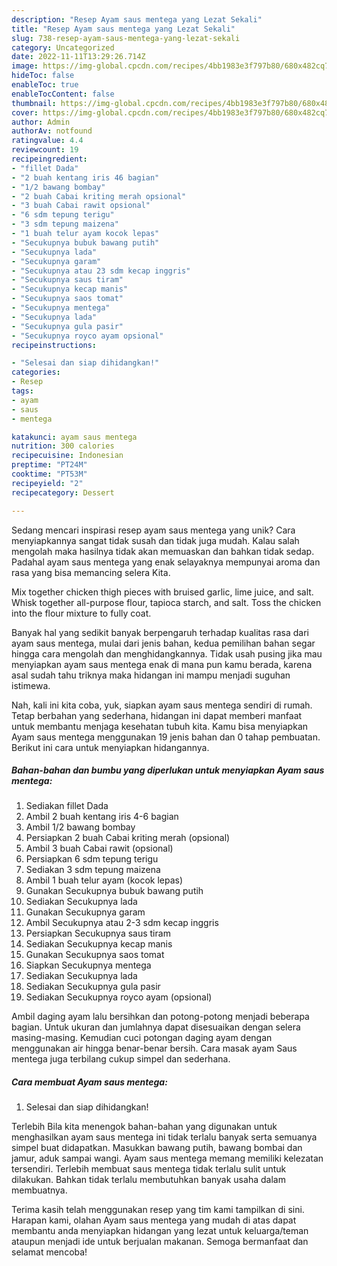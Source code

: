 ```yaml
---
description: "Resep Ayam saus mentega yang Lezat Sekali"
title: "Resep Ayam saus mentega yang Lezat Sekali"
slug: 738-resep-ayam-saus-mentega-yang-lezat-sekali
category: Uncategorized
date: 2022-11-11T13:29:26.714Z
image: https://img-global.cpcdn.com/recipes/4bb1983e3f797b80/680x482cq70/ayam-saus-mentega-foto-resep-utama.jpg
hideToc: false
enableToc: true
enableTocContent: false
thumbnail: https://img-global.cpcdn.com/recipes/4bb1983e3f797b80/680x482cq70/ayam-saus-mentega-foto-resep-utama.jpg
cover: https://img-global.cpcdn.com/recipes/4bb1983e3f797b80/680x482cq70/ayam-saus-mentega-foto-resep-utama.jpg
author: Admin
authorAv: notfound
ratingvalue: 4.4
reviewcount: 19
recipeingredient:
- "fillet Dada"
- "2 buah kentang iris 46 bagian"
- "1/2 bawang bombay"
- "2 buah Cabai kriting merah opsional"
- "3 buah Cabai rawit opsional"
- "6 sdm tepung terigu"
- "3 sdm tepung maizena"
- "1 buah telur ayam kocok lepas"
- "Secukupnya bubuk bawang putih"
- "Secukupnya lada"
- "Secukupnya garam"
- "Secukupnya atau 23 sdm kecap inggris"
- "Secukupnya saus tiram"
- "Secukupnya kecap manis"
- "Secukupnya saos tomat"
- "Secukupnya mentega"
- "Secukupnya lada"
- "Secukupnya gula pasir"
- "Secukupnya royco ayam opsional"
recipeinstructions:

- "Selesai dan siap dihidangkan!"
categories:
- Resep
tags:
- ayam
- saus
- mentega

katakunci: ayam saus mentega 
nutrition: 300 calories
recipecuisine: Indonesian
preptime: "PT24M"
cooktime: "PT53M"
recipeyield: "2"
recipecategory: Dessert

---
```





Sedang mencari inspirasi resep ayam saus mentega yang unik? Cara menyiapkannya sangat tidak susah dan tidak juga mudah. Kalau salah mengolah maka hasilnya tidak akan memuaskan dan bahkan tidak sedap. Padahal ayam saus mentega yang enak selayaknya mempunyai aroma dan rasa yang bisa memancing selera Kita.





Mix together chicken thigh pieces with bruised garlic, lime juice, and salt. Whisk together all-purpose flour, tapioca starch, and salt. Toss the chicken into the flour mixture to fully coat.

Banyak hal yang sedikit banyak berpengaruh terhadap kualitas rasa dari ayam saus mentega, mulai dari jenis bahan, kedua pemilihan bahan segar hingga cara mengolah dan menghidangkannya. Tidak usah pusing jika mau menyiapkan ayam saus mentega enak di mana pun kamu berada, karena asal sudah tahu triknya maka hidangan ini mampu menjadi suguhan istimewa.






Nah, kali ini kita coba, yuk, siapkan ayam saus mentega sendiri di rumah. Tetap berbahan yang sederhana, hidangan ini dapat memberi manfaat untuk membantu menjaga kesehatan tubuh kita. Kamu bisa menyiapkan Ayam saus mentega menggunakan 19 jenis bahan dan 0 tahap pembuatan. Berikut ini cara untuk menyiapkan hidangannya.

<!--inarticleads1-->

##### Bahan-bahan dan bumbu yang diperlukan untuk menyiapkan Ayam saus mentega:

1. Sediakan fillet Dada
1. Ambil 2 buah kentang iris 4-6 bagian
1. Ambil 1/2 bawang bombay
1. Persiapkan 2 buah Cabai kriting merah (opsional)
1. Ambil 3 buah Cabai rawit (opsional)
1. Persiapkan 6 sdm tepung terigu
1. Sediakan 3 sdm tepung maizena
1. Ambil 1 buah telur ayam (kocok lepas)
1. Gunakan Secukupnya bubuk bawang putih
1. Sediakan Secukupnya lada
1. Gunakan Secukupnya garam
1. Ambil Secukupnya atau 2-3 sdm kecap inggris
1. Persiapkan Secukupnya saus tiram
1. Sediakan Secukupnya kecap manis
1. Gunakan Secukupnya saos tomat
1. Siapkan Secukupnya mentega
1. Sediakan Secukupnya lada
1. Sediakan Secukupnya gula pasir
1. Sediakan Secukupnya royco ayam (opsional)


Ambil daging ayam lalu bersihkan dan potong-potong menjadi beberapa bagian. Untuk ukuran dan jumlahnya dapat disesuaikan dengan selera masing-masing. Kemudian cuci potongan daging ayam dengan menggunakan air hingga benar-benar bersih. Cara masak ayam Saus mentega juga terbilang cukup simpel dan sederhana. 

<!--inarticleads2-->

##### Cara membuat Ayam saus mentega:


1. Selesai dan siap dihidangkan!

Terlebih Bila kita menengok bahan-bahan yang digunakan untuk menghasilkan ayam saus mentega ini tidak terlalu banyak serta semuanya simpel buat didapatkan. Masukkan bawang putih, bawang bombai dan jamur, aduk sampai wangi. Ayam saus mentega memang memiliki kelezatan tersendiri. Terlebih membuat saus mentega tidak terlalu sulit untuk dilakukan. Bahkan tidak terlalu membutuhkan banyak usaha dalam membuatnya. 

Terima kasih telah menggunakan resep yang tim kami tampilkan di sini. Harapan kami, olahan Ayam saus mentega yang mudah di atas dapat membantu anda menyiapkan hidangan yang lezat untuk keluarga/teman ataupun menjadi ide untuk berjualan makanan. Semoga bermanfaat dan selamat mencoba!
